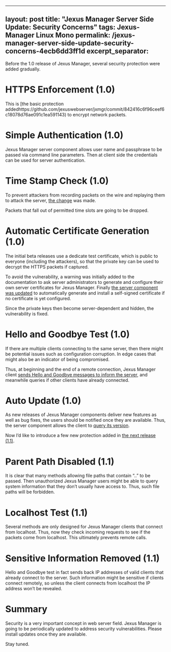 
---
layout: post
title: "Jexus Manager Server Side Update: Security Concerns"
tags: Jexus-Manager Linux Mono
permalink: /jexus-manager-server-side-update-security-concerns-4ecb6dd3ff1d
excerpt_separator: <!--more-->
---
Before the 1.0 release of Jexus Manager, several security protection were added gradually.
<!--more-->

# HTTPS Enforcement (1.0)

This is [the basic protection addedhttps://github.com/jexuswebserver/jxmgr/commit/842416c6f96ceef6c18078d76ae091c1ea591143) to encrypt network packets.

# Simple Authentication (1.0)

Jexus Manager server component allows user name and passphrase to be passed via command line parameters. Then at client side the credentials can be used for server authentication.

# Time Stamp Check (1.0)

To prevent attackers from recording packets on the wire and replaying them to attack the server, [the change](https://github.com/jexuswebserver/jxmgr/commit/d22f08388f8245488e5d272ce07e76106b22f3ed) was made.

Packets that fall out of permitted time slots are going to be dropped.

# Automatic Certificate Generation (1.0)

The initial beta releases use a dedicate test certificate, which is public to everyone (including the attackers), so that the private key can be used to decrypt the HTTPS packets if captured.

To avoid the vulnerability, a warning was initially added to the documentation to ask server administrators to generate and configure their own server certificates for Jexus Manager. Finally [the server component was updated](https://github.com/jexuswebserver/jxmgr/commit/8162033b066193fb3cef0d452a3925ca36b426c7) to automatically generate and install a self-signed certificate if no certificate is yet configured.

Since the private keys then become server-dependent and hidden, the vulnerability is fixed.

# Hello and Goodbye Test (1.0)

If there are multiple clients connecting to the same server, then there might be potential issues such as configuration corruption. In edge cases that might also be an indicator of being compromised. 

Thus, at beginning and the end of a remote connection, Jexus Manager client [sends Hello and Goodbye messages to inform the server](https://github.com/jexuswebserver/jxmgr/commit/23f920a808e209997fc59430f60043572aa32092), and meanwhile queries if other clients have already connected.

# Auto Update (1.0)

As new releases of Jexus Manager components deliver new features as well as bug fixes, the users should be notified once they are available. Thus, the server component allows the client to [query its version](https://github.com/jexuswebserver/jxmgr/commit/c67d43df8e5b9800ec69ba10ba4db498af5f3e2b).

Now I’d like to introduce a few new protection added in [the next release (1.1)](https://github.com/jexuswebserver/jxmgr/commit/4f8064407785aa49d1b8768d52123b2be25b6ff5).

# Parent Path Disabled (1.1)

It is clear that many methods allowing file paths that contain “..” to be passed. Then unauthorized Jexus Manager users might be able to query system information that they don’t usually have access to. Thus, such file paths will be forbidden.

# Localhost Test (1.1)

Several methods are only designed for Jexus Manager clients that connect from localhost. Thus, now they check incoming requests to see if the packets come from localhost. This ultimately prevents remote calls.

# Sensitive Information Removed (1.1)

Hello and Goodbye test in fact sends back IP addresses of valid clients that already connect to the server. Such information might be sensitive if clients connect remotely, so unless the client connects from localhost the IP address won’t be revealed.

# Summary

Security is a very important concept in web server field. Jexus Manager is going to be periodically updated to address security vulnerabilities. Please install updates once they are available.

Stay tuned.
